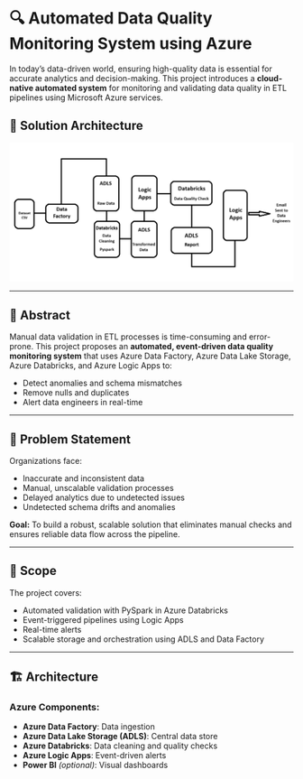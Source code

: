 # 🔍 Automated Data Quality Monitoring System using Azure

In today’s data-driven world, ensuring high-quality data is essential for accurate analytics and decision-making. This project introduces a **cloud-native automated system** for monitoring and validating data quality in ETL pipelines using Microsoft Azure services.

## 🔧 Solution Architecture

![Architecture Diagram](https://github.com/sampatrc/Data-Quality-Monitoring-Pipeline/blob/main/Architecture.png) <!-- Replace with actual file name if different -->

---

## 📌 Abstract

Manual data validation in ETL processes is time-consuming and error-prone. This project proposes an **automated, event-driven data quality monitoring system** that uses Azure Data Factory, Azure Data Lake Storage, Azure Databricks, and Azure Logic Apps to:
- Detect anomalies and schema mismatches
- Remove nulls and duplicates
- Alert data engineers in real-time

---

## 🧩 Problem Statement

Organizations face:
- Inaccurate and inconsistent data
- Manual, unscalable validation processes
- Delayed analytics due to undetected issues
- Undetected schema drifts and anomalies

**Goal:** To build a robust, scalable solution that eliminates manual checks and ensures reliable data flow across the pipeline.

---

## 🎯 Scope

The project covers:
- Automated validation with PySpark in Azure Databricks
- Event-triggered pipelines using Logic Apps
- Real-time alerts 
- Scalable storage and orchestration using ADLS and Data Factory

---

## 🏗️ Architecture

### Azure Components:
- **Azure Data Factory**: Data ingestion
- **Azure Data Lake Storage (ADLS)**: Central data store
- **Azure Databricks**: Data cleaning and quality checks
- **Azure Logic Apps**: Event-driven alerts
- **Power BI** *(optional)*: Visual dashboards


